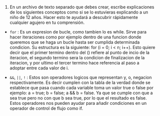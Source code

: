 1. En un archivo de texto separado que debes crear, escribe explicaciones de los siguientes conceptos como si se lo estuvieras explicando a un niño de 12 años. Hacer esto te ayudará a descubrir rápidamente cualquier agujero en tu comprensión.

* `for` : Es un expresion de bucle, como tambien lo es while. Sirve para hacer iteraciones como por ejemplo dentro de una funcion donde queremos que se haga un bucle hasta ser cumplida determinada condicion. Su estructura es la siguiente: for (i = 0; i < n; i++). Esto quiere decir que el primer termino dentro del () refiere al punto de incio de la iteracion, el segundo termino sera la condicion de finalizacion de la iteracion, y por ultimo el tercer termino hace referencia al paso a adoptar entre cada valor de i.

* `&&`, `||`, `!` : Estos son operadores logicos que representan y, o, negacion respectivamente. Es decir cumplen con la tabla de la verdad donde se establece que pasa cuando cada variable toma un valor true o false por ejemplo: a = true; b = false; a && b = false. Ya que se cumple con que a sea true pero no con que b sea true, por lo que el resultado es false. Estos operadores nos pueden ayudar para añadir condiciones en un operador de control de flujo como if.